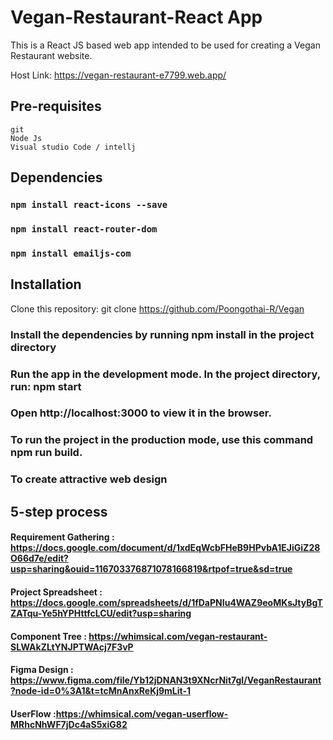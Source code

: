 # Vegan-Restaurant-React App

This is a React JS based web app intended to be used for creating a Vegan Restaurant website.

Host Link: https://vegan-restaurant-e7799.web.app/
## Pre-requisites
    git
    Node Js
    Visual studio Code / intellj
##  Dependencies
### `npm install react-icons --save`
### `npm install react-router-dom `
### `npm install emailjs-com `

## Installation
 Clone this repository: git clone https://github.com/Poongothai-R/Vegan

### Install the dependencies by running npm install in the project directory

### Run the app in the development mode. In the project directory, run: npm start

### Open http://localhost:3000 to view it in the browser.

### To run the project in the production mode, use this command npm run build.

### To create attractive web design

## 5-step process
#### Requirement Gathering : https://docs.google.com/document/d/1xdEqWcbFHeB9HPvbA1EJiGiZ28O66d7e/edit?usp=sharing&ouid=116703376871078166819&rtpof=true&sd=true
#### Project Spreadsheet : https://docs.google.com/spreadsheets/d/1fDaPNIu4WAZ9eoMKsJtyBgTZATqu-Ye5hYPHttfcLCU/edit?usp=sharing
#### Component Tree : https://whimsical.com/vegan-restaurant-SLWAkZLtYNJPTWAcj7F3vP
#### Figma Design : https://www.figma.com/file/Yb12jDNAN3t9XNcrNit7gI/VeganRestaurant?node-id=0%3A1&t=tcMnAnxReKj9mLit-1
#### UserFlow :https://whimsical.com/vegan-userflow-MRhcNhWF7jDc4aS5xiG82



